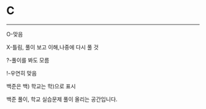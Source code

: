 # C
 -------------------------
 
 O-맞음
 
 X-틀림, 풀이 보고 이해,나중에 다시 풀 것
 
 ?-풀이를 봐도 모름
 
 !-우연히 맞음
 
 백준은 백) 학교는 학)으로 표시
 
백준 풀이, 학교 실습문제 풀이 올리는 공간입니다.

